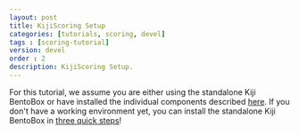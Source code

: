 ```yaml
---
layout: post
title: KijiScoring Setup
categories: [tutorials, scoring, devel]
tags : [scoring-tutorial]
version: devel
order : 2
description: KijiScoring Setup.
---
```

For this tutorial, we assume you are either using the standalone Kiji BentoBox or have
installed the individual components described [here](http://www.kiji.org/getstarted/).
If you don't have a working environment yet, you can install the standalone Kiji BentoBox
in [three quick steps](http://www.kiji.org/#tryit)!

